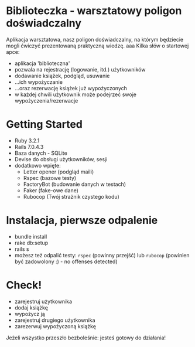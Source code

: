 # Biblioteczka - warsztatowy poligon doświadczalny

Aplikacja warsztatowa, nasz poligon doświadczalny, na którym będziecie mogli ćwiczyć prezentowaną praktyczną wiedzę.
aaa
Kilka słów o startowej apce:
- aplikacja 'biblioteczna'
- pozwala na rejestrację (logowanie, itd.) użytkowników
- dodawanie książek, podgląd, usuwanie
- ...ich wypożyczanie
- ...oraz rezerwację książek już wypożyczonych
- w każdej chwili użytkownik może podejrzeć swoje wypożyczenia/rezerwacje

# Getting Started

- Ruby 3.2.1
- Rails 7.0.4.3
- Baza danych - SQLite
- Devise do obsługi użytkowników, sesji
- dodatkowo wpięte:
  - Letter opener (podgląd maili)
  - Rspec (bazowe testy)
  - FactoryBot (budowanie danych w testach)
  - Faker (fake-owe dane)
  - Rubocop (Twój strażnik czystego kodu)

# Instalacja, pierwsze odpalenie

- bundle install
- rake db:setup
- rails s
- możesz też odpalić testy: `rspec` (powinny przejść) lub `rubocop` (powinien być zadowolony :) - no offenses detected)

# Check!

- zarejestruj użytkownika
- dodaj książkę
- wypożycz ją
- zarejestruj drugiego użytkownika
- zarezerwuj wypożyczoną książkę

Jeżeli wszystko przeszło bezboleśnie: jesteś gotowy do działania!
